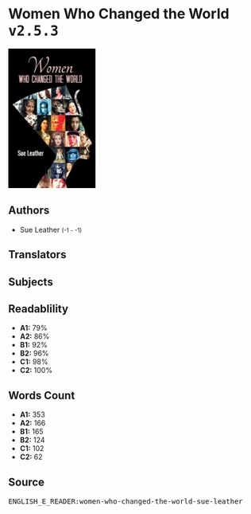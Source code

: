 # Women Who Changed the World <kbd>v2.5.3</kbd>

![](./cover.medium.jpg "")

## Authors


 - Sue Leather <small>(-1 - -1)</small>

## Translators



## Subjects



## Readablility


 - **A1:** 79%
 - **A2:** 86%
 - **B1:** 92%
 - **B2:** 96%
 - **C1:** 98%
 - **C2:** 100%

## Words Count


 - **A1:** 353
 - **A2:** 166
 - **B1:** 165
 - **B2:** 124
 - **C1:** 102
 - **C2:** 62

## Source


<kbd>ENGLISH_E_READER:women-who-changed-the-world-sue-leather</kbd>
